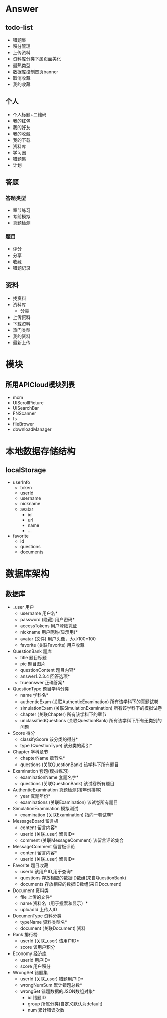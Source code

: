 # Answer #

## todo-list ##
- 错题集
- 积分管理
- 上传资料
- 资料库分类下属页面美化
- 最热类型
- 数据库控制首页banner
- 取消收藏
- 我的收藏

## 个人 ##
- 个人标题+二维码
- 我的红包
- 我的好友
- 我的收藏
- 我的下载
- 资料库
- 学习圈
- 错题集
- 计划

## 答题 ##
### 答题类型 ###
- 章节练习
- 考前模拟
- 真题检测

### 题目 ###
- 评分
- 分享
- 收藏
- 错题记录

## 资料 ##
- 找资料
- 资料库
	- 分类
- 上传资料
- 下载资料
- 热门类型
- 我的资料
- 最新上传

# 模块 #
## 所用APICloud模块列表 ##
- mcm
- UIScrollPicture
- UISearchBar
- FNScanner
- fs
- fileBrower
- downloadManager

# 本地数据存储结构 #
## localStorage ##
- userInfo
	- token
	- userId
	- username
	- nickname
	- avatar
		- id
		- url
		- name
		- ...
- favorite
	- id
	- questions
	- documents

# 数据库架构 #
## 数据库 ##
- _user 用户
	- username 用户名*
	- password (隐藏) 用户密码*
	- accessTokens 用户登陆凭证
	- nickname 用户昵称(显示用)*
	- avatar (文件) 用户头像，大小100*100
	- favorite (关联Favorite) 用户收藏
- QuestionBank 题库
	- title 题目标题
	- pic 题目图片
	- questionContent 题目内容*
	- answer1.2.3.4 回答选项*
	- trueanswer 正确答案*
- QuestionType 题目学科分类
	- name 学科名*
	- authenticExam (关联AuthenticExamination) 所有该学科下的真题试卷
	- simulationExam (关联SimulationExamination) 所有该学科下的模拟试卷
	- chapter (关联Chapter) 所有该学科下的章节
	- unclassifiedQuestions (关联QuestionBank) 所有该学科下所有无类别的问题
- Score 得分
	- classifyScore 该分类的得分*
	- type (QuestionType) 该分类的索引*
- Chapter 学科章节
	- chapterName 章节名*
	- questions (关联QuestionBank) 该学科下所有题目
- Examination 套题(模拟练习)
	- examinationName 套题名字*
	- questions (关联QuestionBank) 该试卷所有题目
- AuthenticExamination 真题检测(按年份排序)
	- year 真题年份*
	- examinations (关联Examination) 该试卷所有题目
- SimulationExamination 模拟测试
	- examination (关联Examination) 指向一套试卷*
- MessageBoard 留言板
	- content 留言内容*
    - userId (关联_user) 留言ID*
	- comment (关联MessageComment) 该留言评论集合
- MessageComment 留言板评论
	- content 留言内容*
	- userId (关联_user) 留言ID*
- Favorite 题目收藏
	- userId 该用户ID,用于查询*
	- questions 存放相应的数据ID数组(来自QuestionBank)
	- documents 存放相应的数据ID数组(来自Document)
- Document 资料类
	- file 上传的文件*
	- name 资料名（用于搜索和显示）*
	- uploadId 上传人ID
- DocumenType 资料分类
	- typeName 资料类型名*
	- document (关联Document) 资料
- Rank 排行榜
	- userId (关联_user) 该用户ID*
	- score 该用户积分
- Economy 经济库
	- userId 用户ID*
	- score 用户积分
- WrongSet 错题集
	- userId (关联_user) 错题用户ID*
	- wrongNumSum 累计错题总数*
	- wrongSet 错题数据的JSON数组对象*
        - id 错题ID
        - group 所属分类(自定义默认为default)
        - num 累计错误次数